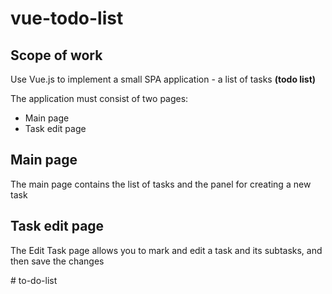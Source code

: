 # vue-todo-list

<h2>Scope of work</h2>
<p>Use Vue.js to implement a small SPA application - a list of tasks <strong>(todo list)</strong></p>
<p>The application must consist of two pages:</p>
<ul>
    <li>Main page</li>
    <li>Task edit page</li>
</ul>

<h2>Main page</h2>
<p>The main page contains the list of tasks and the panel for creating a new task</p>

<h2>Task edit page</h2>
<p>The Edit Task page allows you to mark and edit a task and its subtasks, and then save the changes</p>#   t o - d o - l i s t  
 